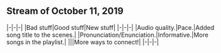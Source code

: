 ## Stream of October 11, 2019
|-|-|-|
|Bad stuff|Good stuff|New stuff|
|-|-|-|
|Audio quality.|Pace.|Added song title to the scenes.|
|Pronunciation/Enunciation.|Informative.|More songs in the playlist.|
|||More ways to connect!|
|-|-|-|
